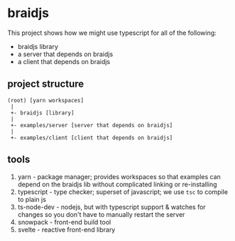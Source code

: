 # braidjs

This project shows how we might use typescript for all of the following:
- braidjs library
- a server that depends on braidjs
- a client that depends on braidjs

## project structure

```
(root) [yarn workspaces]
 |
 +- braidjs [library]
 |
 +- examples/server [server that depends on braidjs]
 |
 +- examples/client [client that depends on braidjs]
```

## tools

1. yarn - package manager; provides workspaces so that examples can depend on the braidjs lib without complicated linking or re-installing
2. typescript - type checker; superset of javascript; we use `tsc` to compile to plain js
3. ts-node-dev - nodejs, but with typescript support & watches for changes so you don't have to manually restart the server
4. snowpack - front-end build tool
5. svelte - reactive front-end library

